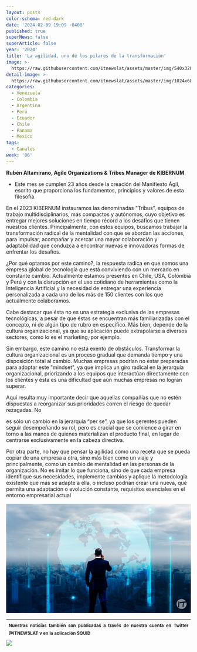 ```yaml
---
layout: posts
color-schema: red-dark
date: '2024-02-09 19:09 -0400'
published: true
superNews: false
superArticle: false
year: '2024'
title: 'La agilidad, uno de los pilares de la transformación'
image: >-
  https://raw.githubusercontent.com/itnewslat/assets/master/img/540x320/Ejecutivo-Negocios-p.jpg
detail-image: >-
  https://raw.githubusercontent.com/itnewslat/assets/master/img/1024x680/Ejecutivo-Negocios-g.jpg
categories:
  - Venezuela
  - Colombia
  - Argentina
  - Perú
  - Ecuador
  - Chile
  - Panama
  - Mexico
tags:
  - Canales
week: '06'
---
```

**Rubén Altamirano, Agile Organizations & Tribes Manager de KIBERNUM**

- Este mes se cumplen 23 años desde la creación del Manifiesto Ágil, escrito que proporciona los fundamentos, principios y valores de esta filosofía.

En el 2023 KIBERNUM instauramos las denominadas "Tribus”, equipos de trabajo multidisciplinarios, más compactos y autónomos, cuyo objetivo es entregar mejores soluciones en tiempo récord a los desafíos que tienen nuestros clientes. Principalmente, con estos equipos, buscamos trabajar la transformación radical de la mentalidad con que se abordan las acciones, para impulsar, acompañar y acercar una mayor colaboración y adaptabilidad que conduzca a encontrar nuevas e innovadoras formas de enfrentar los desafíos.

¿Por qué optamos por este camino?, la respuesta radica en que somos una empresa global de tecnología que está conviviendo con un mercado en constante cambio. Actualmente estamos presentes en Chile, USA, Colombia y Perú y con la disrupción en el uso cotidiano de herramientas como la Inteligencia Artificial y la necesidad de entregar una experiencia personalizada a cada uno de los más de 150 clientes con los que actualmente colaboramos.

Cabe destacar que ésta no es una estrategia exclusiva de las empresas tecnológicas, a pesar de que éstas se encuentran más familiarizadas con el concepto, ni de algún tipo de rubro en específico. Más bien, depende de la cultura organizacional, ya que su aplicación puede extrapolarse a diversos sectores, como lo es el marketing, por ejemplo.

Sin embargo, este camino no está exento de obstáculos. Transformar la cultura organizacional es un proceso gradual que demanda tiempo y una disposición total al cambio. Muchas empresas podrían no estar preparadas para adoptar este "mindset", ya que implica un giro radical en la jerarquía organizacional, priorizando a los equipos que interactúan directamente con los clientes y ésta es una dificultad que aún muchas empresas no logran superar.

Aquí resulta muy importante decir que aquellas compañías que no estén dispuestas a reorganizar sus prioridades corren el riesgo de quedar rezagadas. No

es sólo un cambio en la jerarquía “per se”, ya que los gerentes pueden seguir desempeñando su rol, pero es crucial que se comience a girar en torno a las manos de quienes materializan el producto final, en lugar de centrarse exclusivamente en la cabeza directiva.

Por otra parte, no hay que pensar la agilidad como una receta que se pueda copiar de una empresa a otra, sino más bien como un viaje y principalmente, como un cambio de mentalidad en las personas de la organización. No es imitar lo que funciona, sino de que cada empresa identifique sus necesidades, implemente cambios y aplique la metodología existente que más se adapte a ella, o incluso podrían crear una nueva, que permita una adaptación o evolución constante, requisitos esenciales en el entorno empresarial actual

![](https://raw.githubusercontent.com/itnewslat/assets/master/img/540x320/Ejecutivo-Negocios-p.jpg)

<table style="height: 42px;" width="569">
<tbody>
<tr>
<td style="text-align: justify;"><sub><strong>Nuestras noticias también son publicadas a través de nuestra cuenta en Twitter <a href="https://twitter.com/itnewslat?lang=es">@ITNEWSLAT</a> y en la aplicación <a href="https://squidapp.co/en/">SQUID</a></strong></sub></td>
</tr>
</tbody>
</table>

<img src="https://tracker.metricool.com/c3po.jpg?hash=56f88a41e39ab42c063cc51676587a04"/>
